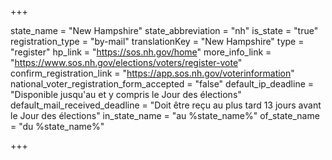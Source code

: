 +++

state_name = "New Hampshire"
state_abbreviation = "nh"
is_state = "true"
registration_type = "by-mail"
translationKey = "New Hampshire"
type = "register"
hp_link = "https://sos.nh.gov/home"
more_info_link = "https://www.sos.nh.gov/elections/voters/register-vote"
confirm_registration_link = "https://app.sos.nh.gov/voterinformation"
national_voter_registration_form_accepted = "false"
default_ip_deadline = "Disponible jusqu'au et y compris le Jour des élections"
default_mail_received_deadline = "Doit être reçu au plus tard 13 jours avant le Jour des élections"
in_state_name = "au %state_name%"
of_state_name = "du %state_name%"

+++
